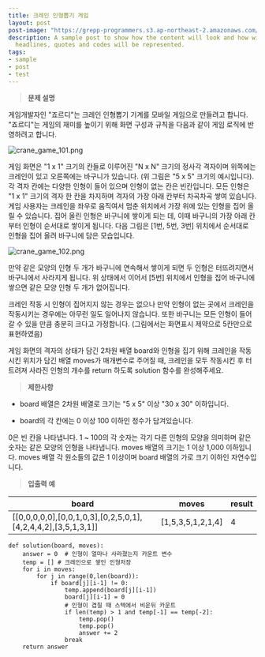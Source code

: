 ```yaml
---
title: 크레인 인형뽑기 게임
layout: post
post-image: "https://grepp-programmers.s3.ap-northeast-2.amazonaws.com/files/production/69f1cd36-09f4-4435-8363-b71a650f7448/crane_game_101.png"
description: A sample post to show how the content will look and how will different
  headlines, quotes and codes will be represented.
tags:
- sample
- post
- test
---
```



  
>**문제 설명**  

게임개발자인 "죠르디"는 크레인 인형뽑기 기계를 모바일 게임으로 만들려고 합니다.    
"죠르디"는 게임의 재미를 높이기 위해 화면 구성과 규칙을 다음과 같이 게임 로직에 반영하려고 합니다.    
<p><img src="https://grepp-programmers.s3.ap-northeast-2.amazonaws.com/files/production/69f1cd36-09f4-4435-8363-b71a650f7448/crane_game_101.png" title="" alt="crane_game_101.png"></p>  
게임 화면은 "1 x 1" 크기의 칸들로 이루어진 "N x N" 크기의 정사각 격자이며 위쪽에는 크레인이 있고 오른쪽에는 바구니가 있습니다. (위 그림은 "5 x 5" 크기의 예시입니다). 각 격자 칸에는 다양한 인형이 들어 있으며 인형이 없는 칸은 빈칸입니다. 모든 인형은 "1 x 1" 크기의 격자 한 칸을 차지하며 격자의 가장 아래 칸부터 차곡차곡 쌓여 있습니다. 게임 사용자는 크레인을 좌우로 움직여서 멈춘 위치에서 가장 위에 있는 인형을 집어 올릴 수 있습니다. 집어 올린 인형은 바구니에 쌓이게 되는 데, 이때 바구니의 가장 아래 칸부터 인형이 순서대로 쌓이게 됩니다. 다음 그림은 [1번, 5번, 3번] 위치에서 순서대로 인형을 집어 올려 바구니에 담은 모습입니다.    
<p><img src="https://grepp-programmers.s3.ap-northeast-2.amazonaws.com/files/production/638e2162-b1e4-4bbb-b0d7-62d31e97d75c/crane_game_102.png" title="" alt="crane_game_102.png"></p>  
만약 같은 모양의 인형 두 개가 바구니에 연속해서 쌓이게 되면 두 인형은 터뜨려지면서 바구니에서 사라지게 됩니다. 위 상태에서 이어서 [5번] 위치에서 인형을 집어 바구니에 쌓으면 같은 모양 인형 두 개가 없어집니다.    
    
크레인 작동 시 인형이 집어지지 않는 경우는 없으나 만약 인형이 없는 곳에서 크레인을 작동시키는 경우에는 아무런 일도 일어나지 않습니다. 또한 바구니는 모든 인형이 들어갈 수 있을 만큼 충분히 크다고 가정합니다. (그림에서는 화면표시 제약으로 5칸만으로 표현하였음)    
    
게임 화면의 격자의 상태가 담긴 2차원 배열 board와 인형을 집기 위해 크레인을 작동시킨 위치가 담긴 배열 moves가 매개변수로 주어질 때, 크레인을 모두 작동시킨 후 터트려져 사라진 인형의 개수를 return 하도록 solution 함수를 완성해주세요.    
  
> **제한사항**


 - board 배열은 2차원 배열로 크기는 "5 x 5" 이상 "30 x 30" 이하입니다.

 - board의 각 칸에는 0 이상 100 이하인 정수가 담겨있습니다.

0은 빈 칸을 나타냅니다.
1 ~ 100의 각
숫자는 각기 다른 인형의 모양을 의미하며 같은 숫자는 같은 모양의 인형을 나타냅니다.
moves 배열의 크기는 1 이상 1,000 이하입니다.
moves 배열 각 원소들의 값은 1 이상이며 board 배열의 가로 크기 이하인 자연수입니다.
 
> **입출력 예**   

| board | moves | result |  
|--|--|--|  
|[[0,0,0,0,0],[0,0,1,0,3],[0,2,5,0,1],[4,2,4,4,2],[3,5,1,3,1]]  | [1,5,3,5,1,2,1,4] | 4 |

    def solution(board, moves):
	    answer = 0  # 인형이 얼마나 사라졌는지 카운트 변수
	    temp = [] # 크레인으로 쌓인 인형저장 
	    for i in moves:
	        for j in range(0,len(board)):
	            if board[j][i-1] != 0:
	                temp.append(board[j][i-1])
	                board[j][i-1] = 0
	                # 인형이 겹칠 때 스텍에서 비운뒤 카운트 
	                if len(temp) > 1 and temp[-1] == temp[-2]: 
	                    temp.pop()
	                    temp.pop()
	                    answer += 2
	                break
	    return answer


